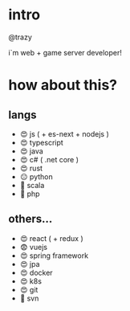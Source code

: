 # intro
@trazy

i`m web + game server developer!

# how about this?

## langs
- 😍 js ( + es-next + nodejs )
- 😍 typescript
- 😍 java
- 😍 c# ( .net core )
- 😍 rust
- 😐 python
- 🤩 scala
- 🤔 php

## others...
- 😍 react ( + redux )
- 😨 vuejs
- 😍 spring framework
- 😍 jpa
- 😍 docker
- 😍 k8s
- 😍 git
- 🖕 svn

